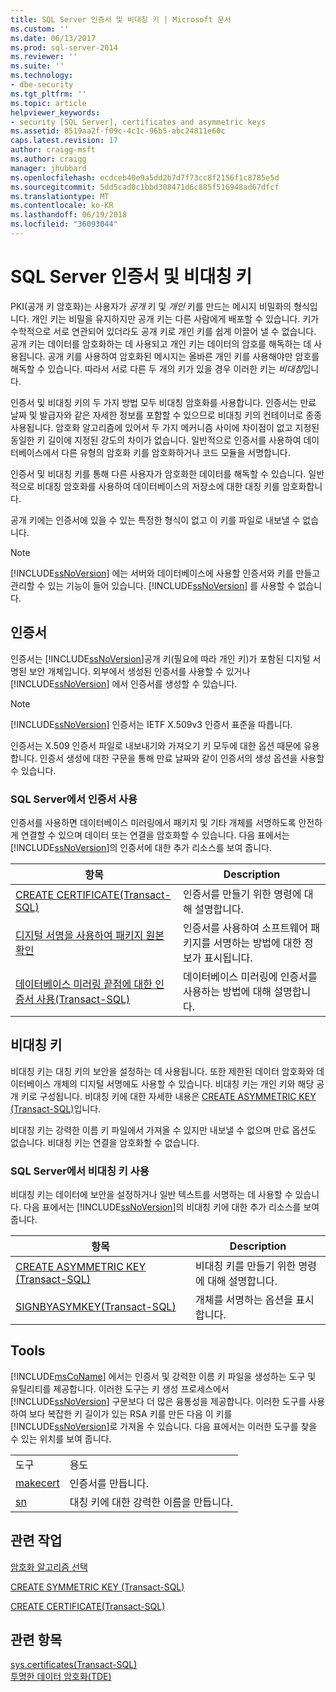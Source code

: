 ```yaml
---
title: SQL Server 인증서 및 비대칭 키 | Microsoft 문서
ms.custom: ''
ms.date: 06/13/2017
ms.prod: sql-server-2014
ms.reviewer: ''
ms.suite: ''
ms.technology:
- dbe-security
ms.tgt_pltfrm: ''
ms.topic: article
helpviewer_keywords:
- security [SQL Server], certificates and asymmetric keys
ms.assetid: 8519aa2f-f09c-4c1c-96b5-abc24811e60c
caps.latest.revision: 17
author: craigg-msft
ms.author: craigg
manager: jhubbard
ms.openlocfilehash: ecdceb40e9a5dd2b7d7f73cc8f2156f1c8785e5d
ms.sourcegitcommit: 5dd5cad0c1bbd308471d6c885f516948ad67dfcf
ms.translationtype: MT
ms.contentlocale: ko-KR
ms.lasthandoff: 06/19/2018
ms.locfileid: "36093044"
---
```

# <a name="sql-server-certificates-and-asymmetric-keys"></a>SQL Server 인증서 및 비대칭 키
  PKI(공개 키 암호화)는 사용자가 *공개* 키 및 *개인* 키를 만드는 메시지 비밀화의 형식입니다. 개인 키는 비밀을 유지하지만 공개 키는 다른 사람에게 배포할 수 있습니다. 키가 수학적으로 서로 연관되어 있더라도 공개 키로 개인 키를 쉽게 이끌어 낼 수 없습니다. 공개 키는 데이터를 암호화하는 데 사용되고 개인 키는 데이터의 암호를 해독하는 데 사용됩니다. 공개 키를 사용하여 암호화된 메시지는 올바른 개인 키를 사용해야만 암호를 해독할 수 있습니다. 따라서 서로 다른 두 개의 키가 있을 경우 이러한 키는 *비대칭*입니다.  
  
 인증서 및 비대칭 키의 두 가지 방법 모두 비대칭 암호화를 사용합니다. 인증서는 만료 날짜 및 발급자와 같은 자세한 정보를 포함할 수 있으므로 비대칭 키의 컨테이너로 종종 사용됩니다. 암호화 알고리즘에 있어서 두 가지 메커니즘 사이에 차이점이 없고 지정된 동일한 키 길이에 지정된 강도의 차이가 없습니다. 일반적으로 인증서를 사용하여 데이터베이스에서 다른 유형의 암호화 키를 암호화하거나 코드 모듈을 서명합니다.  
  
 인증서 및 비대칭 키를 통해 다른 사용자가 암호화한 데이터를 해독할 수 있습니다. 일반적으로 비대칭 암호화를 사용하여 데이터베이스의 저장소에 대한 대칭 키를 암호화합니다.  
  
 공개 키에는 인증서에 있을 수 있는 특정한 형식이 없고 이 키를 파일로 내보낼 수 없습니다.  
  
> [!NOTE]  
>  [!INCLUDE[ssNoVersion](../../includes/ssnoversion-md.md)] 에는 서버와 데이터베이스에 사용할 인증서와 키를 만들고 관리할 수 있는 기능이 들어 있습니다. [!INCLUDE[ssNoVersion](../../includes/ssnoversion-md.md)] 를 사용할 수 없습니다.  
  
## <a name="certificates"></a>인증서  
 인증서는 [!INCLUDE[ssNoVersion](../../includes/ssnoversion-md.md)]공개 키(필요에 따라 개인 키)가 포함된 디지털 서명된 보안 개체입니다. 외부에서 생성된 인증서를 사용할 수 있거나 [!INCLUDE[ssNoVersion](../../includes/ssnoversion-md.md)] 에서 인증서를 생성할 수 있습니다.  
  
> [!NOTE]  
>  [!INCLUDE[ssNoVersion](../../includes/ssnoversion-md.md)] 인증서는 IETF X.509v3 인증서 표준을 따릅니다.  
  
 인증서는 X.509 인증서 파일로 내보내기와 가져오기 키 모두에 대한 옵션 때문에 유용합니다. 인증서 생성에 대한 구문을 통해 만료 날짜와 같이 인증서의 생성 옵션을 사용할 수 있습니다.  
  
### <a name="using-a-certificate-in-sql-server"></a>SQL Server에서 인증서 사용  
 인증서를 사용하면 데이터베이스 미러링에서 패키지 및 기타 개체를 서명하도록 안전하게 연결할 수 있으며 데이터 또는 연결을 암호화할 수 있습니다. 다음 표에서는 [!INCLUDE[ssNoVersion](../../includes/ssnoversion-md.md)]의 인증서에 대한 추가 리소스를 보여 줍니다.  
  
|항목|Description|  
|-----------|-----------------|  
|[CREATE CERTIFICATE&#40;Transact-SQL&#41;](/sql/t-sql/statements/create-certificate-transact-sql)|인증서를 만들기 위한 명령에 대해 설명합니다.|  
|[디지털 서명을 사용하여 패키지 원본 확인](../../integration-services/security/identify-the-source-of-packages-with-digital-signatures.md)|인증서를 사용하여 소프트웨어 패키지를 서명하는 방법에 대한 정보가 표시됩니다.|  
|[데이터베이스 미러링 끝점에 대한 인증서 사용&#40;Transact-SQL&#41;](../../database-engine/database-mirroring/use-certificates-for-a-database-mirroring-endpoint-transact-sql.md)|데이터베이스 미러링에 인증서를 사용하는 방법에 대해 설명합니다.|  
  
## <a name="asymmetric-keys"></a>비대칭 키  
 비대칭 키는 대칭 키의 보안을 설정하는 데 사용됩니다. 또한 제한된 데이터 암호화와 데이터베이스 개체의 디지털 서명에도 사용할 수 있습니다. 비대칭 키는 개인 키와 해당 공개 키로 구성됩니다. 비대칭 키에 대한 자세한 내용은 [CREATE ASYMMETRIC KEY &#40;Transact-SQL&#41;](/sql/t-sql/statements/create-asymmetric-key-transact-sql)입니다.  
  
 비대칭 키는 강력한 이름 키 파일에서 가져올 수 있지만 내보낼 수 없으며 만료 옵션도 없습니다. 비대칭 키는 연결을 암호화할 수 없습니다.  
  
### <a name="using-an-asymmetric-key-in-sql-server"></a>SQL Server에서 비대칭 키 사용  
 비대칭 키는 데이터에 보안을 설정하거나 일반 텍스트를 서명하는 데 사용할 수 있습니다. 다음 표에서는 [!INCLUDE[ssNoVersion](../../includes/ssnoversion-md.md)]의 비대칭 키에 대한 추가 리소스를 보여 줍니다.  
  
|항목|Description|  
|-----------|-----------------|  
|[CREATE ASYMMETRIC KEY &#40;Transact-SQL&#41;](/sql/t-sql/statements/create-asymmetric-key-transact-sql)|비대칭 키를 만들기 위한 명령에 대해 설명합니다.|  
|[SIGNBYASYMKEY&#40;Transact-SQL&#41;](/sql/t-sql/functions/signbyasymkey-transact-sql)|개체를 서명하는 옵션을 표시합니다.|  
  
## <a name="tools"></a>Tools  
 [!INCLUDE[msCoName](../../includes/msconame-md.md)] 에서는 인증서 및 강력한 이름 키 파일을 생성하는 도구 및 유틸리티를 제공합니다. 이러한 도구는 키 생성 프로세스에서 [!INCLUDE[ssNoVersion](../../includes/ssnoversion-md.md)] 구문보다 더 많은 융통성을 제공합니다. 이러한 도구를 사용하여 보다 복잡한 키 길이가 있는 RSA 키를 만든 다음 이 키를 [!INCLUDE[ssNoVersion](../../includes/ssnoversion-md.md)]로 가져올 수 있습니다. 다음 표에서는 이러한 도구를 찾을 수 있는 위치를 보여 줍니다.  
  
|||  
|-|-|  
|도구|용도|  
|[makecert](http://msdn2.microsoft.com/library/bfsktky3\(VS.80\).aspx)|인증서를 만듭니다.|  
|[sn](http://msdn2.microsoft.com/library/k5b5tt23\(VS.80\).aspx)|대칭 키에 대한 강력한 이름을 만듭니다.|  
  
## <a name="related-tasks"></a>관련 작업  
 [암호화 알고리즘 선택](encryption/choose-an-encryption-algorithm.md)  
  
 [CREATE SYMMETRIC KEY &#40;Transact-SQL&#41;](/sql/t-sql/statements/create-symmetric-key-transact-sql)  
  
 [CREATE CERTIFICATE&#40;Transact-SQL&#41;](/sql/t-sql/statements/create-certificate-transact-sql)  
  
## <a name="see-also"></a>관련 항목  
 [sys.certificates&#40;Transact-SQL&#41;](/sql/relational-databases/system-catalog-views/sys-certificates-transact-sql)   
 [투명한 데이터 암호화&#40;TDE&#41;](encryption/transparent-data-encryption.md)  
  
  
